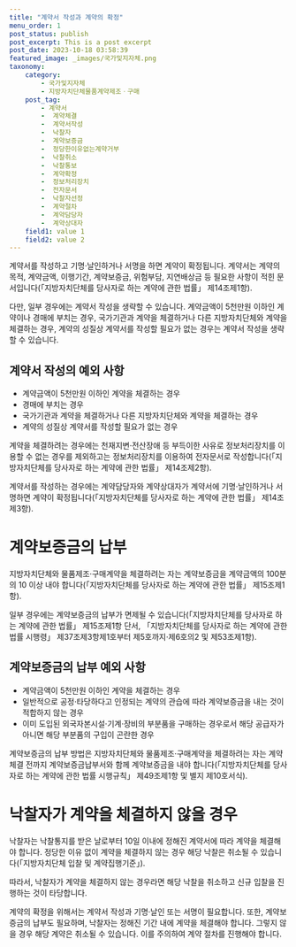 ```yaml
---
title: "계약서 작성과 계약의 확정"
menu_order: 1
post_status: publish
post_excerpt: This is a post excerpt
post_date: 2023-10-18 03:58:39
featured_image: _images/국가및지자체.png
taxonomy:
    category:
        - 국가및지자체
        - 지방자치단체물품계약제조ㆍ구매
    post_tag:
        - 계약서
        -  계약체결
        -  계약서작성
        -  낙찰자
        -  계약보증금
        -  정당한이유없는계약거부
        -  낙찰취소
        -  낙찰통보
        -  계약확정
        -  정보처리장치
        -  전자문서
        -  낙찰자선정
        -  계약절차
        -  계약담당자
        -  계약상대자
    field1: value 1
    field2: value 2
---
```



계약서를 작성하고 기명·날인하거나 서명을 하면 계약이 확정됩니다. 계약서는 계약의 목적, 계약금액, 이행기간, 계약보증금, 위험부담, 지연배상금 등 필요한 사항이 적힌 문서입니다(「지방자치단체를 당사자로 하는 계약에 관한 법률」 제14조제1항).

다만, 일부 경우에는 계약서 작성을 생략할 수 있습니다. 계약금액이 5천만원 이하인 계약이나 경매에 부치는 경우, 국가기관과 계약을 체결하거나 다른 지방자치단체와 계약을 체결하는 경우, 계약의 성질상 계약서를 작성할 필요가 없는 경우는 계약서 작성을 생략할 수 있습니다.

## 계약서 작성의 예외 사항
- 계약금액이 5천만원 이하인 계약을 체결하는 경우
- 경매에 부치는 경우
- 국가기관과 계약을 체결하거나 다른 지방자치단체와 계약을 체결하는 경우
- 계약의 성질상 계약서를 작성할 필요가 없는 경우

계약을 체결하려는 경우에는 천재지변·전산장애 등 부득이한 사유로 정보처리장치를 이용할 수 없는 경우를 제외하고는 정보처리장치를 이용하여 전자문서로 작성합니다(「지방자치단체를 당사자로 하는 계약에 관한 법률」 제14조제2항).

계약서를 작성하는 경우에는 계약담당자와 계약상대자가 계약서에 기명·날인하거나 서명하면 계약이 확정됩니다(「지방자치단체를 당사자로 하는 계약에 관한 법률」 제14조제3항).

# 계약보증금의 납부

지방자치단체와 물품제조·구매계약을 체결하려는 자는 계약보증금을 계약금액의 100분의 10 이상 내야 합니다(「지방자치단체를 당사자로 하는 계약에 관한 법률」 제15조제1항).

일부 경우에는 계약보증금의 납부가 면제될 수 있습니다(「지방자치단체를 당사자로 하는 계약에 관한 법률」 제15조제1항 단서, 「지방자치단체를 당사자로 하는 계약에 관한 법률 시행령」 제37조제3항제1호부터 제5호까지·제6호의2 및 제53조제1항).

## 계약보증금의 납부 예외 사항
- 계약금액이 5천만원 이하인 계약을 체결하는 경우
- 일반적으로 공정·타당하다고 인정되는 계약의 관습에 따라 계약보증금을 내는 것이 적합하지 않는 경우
- 이미 도입된 외국자본시설·기계·장비의 부분품을 구매하는 경우로서 해당 공급자가 아니면 해당 부분품의 구입이 곤란한 경우

계약보증금의 납부 방법은 지방자치단체와 물품제조·구매계약을 체결하려는 자는 계약체결 전까지 계약보증금납부서와 함께 계약보증금을 내야 합니다(「지방자치단체를 당사자로 하는 계약에 관한 법률 시행규칙」 제49조제1항 및 별지 제10호서식).

# 낙찰자가 계약을 체결하지 않을 경우

낙찰자는 낙찰통지를 받은 날로부터 10일 이내에 정해진 계약서에 따라 계약을 체결해야 합니다. 정당한 이유 없이 계약을 체결하지 않는 경우 해당 낙찰은 취소될 수 있습니다(「지방자치단체 입찰 및 계약집행기준」).

따라서, 낙찰자가 계약을 체결하지 않는 경우라면 해당 낙찰을 취소하고 신규 입찰을 진행하는 것이 타당합니다.

계약의 확정을 위해서는 계약서 작성과 기명·날인 또는 서명이 필요합니다. 또한, 계약보증금의 납부도 필요하며, 낙찰자는 정해진 기간 내에 계약을 체결해야 합니다. 그렇지 않을 경우 해당 계약은 취소될 수 있습니다. 이를 주의하여 계약 절차를 진행해야 합니다.
